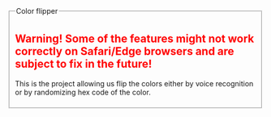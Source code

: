 <fieldset>
  <legend>Color flipper</legend>
  <h2 style="color:red">Warning! Some of the features might not work correctly on Safari/Edge browsers and are subject to fix in the future!</h2>
  <p>This is the project allowing us flip the colors either by voice recognition or by randomizing hex code of the color.</p>
</fieldset>  

